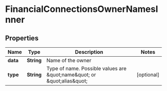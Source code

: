 

# FinancialConnectionsOwnerNamesInner


## Properties

| Name | Type | Description | Notes |
|------------ | ------------- | ------------- | -------------|
|**data** | **String** | Name of the owner |  |
|**type** | **String** | Type of name. Possible values are \&quot;name\&quot; or \&quot;alias\&quot; |  [optional] |



